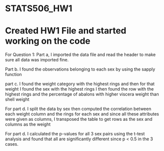 # STATS506_HW1

# Created HW1 File and started working on the code

For Question 1: Part a, I imported the data file and read the header to make sure all data was imported fine.

Part b. I found the observations belonging to each sex by using the sapply function

part c. I found the weight category with the highest rings and then for that weight
I found the sex with the highest rings
I then found the row with the highest rings and the percentage of abalons with higher viscera weight than
shell weight

For part d. I split the data by sex then computed the correlation between each weight column and the rings 
for each sex and since all these attributes were given as columns, I transposed the table to get
rows as the sex and columns as the weight

For part d. I calculated the p-values for all 3 sex pairs using the t-test analysis and found that
all are significantly different since p < 0.5 in the 3 cases.